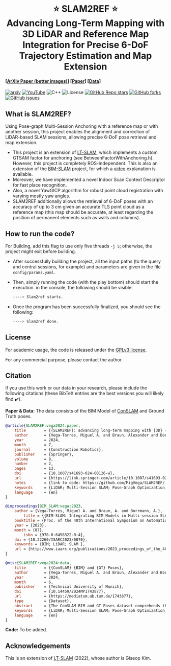 
<h1 align="center" style="border-bottom: none">
    <b>
        ⭐️ <a>SLAM2REF</a> ⭐️ <br>
    </b>
      Advancing Long-Term Mapping with 3D LiDAR and Reference Map Integration for Precise 6-DoF Trajectory Estimation and Map Extension  
</h1>

#### [[ArXiv Paper (better images)](https://arxiv.org/abs/2408.15948)] [[Paper](https://link.springer.com/article/10.1007/s41693-024-001)] [[Data](https://mediatum.ub.tum.de/1743877)]


[![arxiv](https://img.shields.io/badge/arXiv-2408.15948-%23B31C1B?style=flat)](https://arxiv.org/abs/2408.15948)
[![YouTube](https://img.shields.io/youtube/views/d_-ZYJhgGIk?label=YouTube&style=flat)](https://youtu.be/5WgPRRijI4Y)
![C++](https://img.shields.io/badge/C++-Solutions-blue.svg?style=flat&logo=c%2B%2B)
![License](https://img.shields.io/github/license/MigVega/SLAM2REF)
[![GitHub Repo stars](https://img.shields.io/github/stars/MigVega/SLAM2REF)](https://github.com/MigVega/SLAM2REF)
[![GitHub forks](https://img.shields.io/github/forks/MigVega/SLAM2REF)](https://github.com/MigVega/SLAM2REF)
[![GitHub issues](https://img.shields.io/github/issues/MigVega/SLAM2REF)](https://github.com/MigVega/SLAM2REF)
<!-- TO ADD -->
<!-- ![GitHub Workflow Status (with event)](https://img.shields.io/github/actions/workflow/status/rayguan97/crossloc3d/.github%2Fworkflows%2Fpython-package-conda.yml)-->
<!-- ![PWC](https://img.shields.io/endpoint.svg?url=https://paperswithcode.com/badge/dataset/slam2ref)(https://paperswithcode.com/sota)-->
<!-- ![C++](https://img.shields.io/badge/c++-%2300599C.svg?style=for-the-badge&logo=c%2B%2B&logoColor=white)) -->


## What is SLAM2REF?
Using Pose-graph Multi-Session Anchoring with a reference map or with another session, this project enables the alignment and correction of LiDAR-based SLAM sessions, allowing precise 6-DoF pose retrieval and map extension.
- This project is an extension of [LT-SLAM](https://github.com/gisbi-kim/lt-mapper/tree/main), which implements a custom GTSAM factor for anchoring (see BetweenFactorWithAnchoring.h). However, this project is completely ROS-independent. This is also an extension of the [BIM-SLAM](http://www.iaarc.org/publications/2023_proceedings_of_the_40th_isarc_chennai_india/bim_slam-integrating_bim_models_in_multi_session_slam_for_lifelong_mapping_using_3d_lidar.html) project, for which a [video](https://youtu.be/5WgPRRijI4Y) explanation is available.
- Moreover, we have implemented a novel Indoor Scan Context Descriptor for fast place recognition.
- Also, a novel YawGICP algorithm for robust point cloud registration with varying mostly yaw angles.
- SLAM2REF additionally allows the retrieval of 6-DoF poses with an accuracy of up to 3 cm given an accurate TLS point cloud as a reference map (this map should be accurate, at least regarding the position of permanent elements such as walls and columns).


    
## How to run the code?

For Building, add this flag to use only five threads `-j 5`; otherwise, the project might exit before building.

- After successfully building the project, all the input paths (to the query and central sessions, for example) and parameters are given in the file `config/params.yaml`.

- Then, simply running the code (with the play bottom) should start the execution.
    in the console, the following should be visible:
  
    ```bash
    ----> Slam2ref starts.
    ```

- Once the program has been successfully finalized, you should see the following:
  
    ```bash
    ----> Slam2ref done.
    ```

## License
For academic usage, the code is released under the [GPLv3 license](https://www.gnu.org/licenses/gpl-3.0.en.html). 

For any commercial purpose, please contact the author.

## Citation
If you use this work or our data in your research, please include the following citations (these BibTeX entries are the best versions you will likely find ✔️).

**Paper & Data:**
The data consists of the BIM Model of [ConSLAM](https://github.com/mac137/ConSLAM) and Ground Truth poses.

```BibTeX
@article{SLAM2REF:vega2024:paper,
	title        = {{SLAM2REF}: advancing long-term mapping with {3D} {LiDAR} and reference map integration for precise 6-{DoF} trajectory estimation and map extension},
	author       = {Vega-Torres, Miguel A. and Braun, Alexander and Borrmann, André},
	year         = 2024,
	month        = 7,
	journal      = {Construction Robotics},
	publisher    = {Springer},
	volume       = 8,
	number       = 2,
	pages        = 13,
	doi          = {10.1007/s41693-024-00126-w},
	url          = {https://link.springer.com/article/10.1007/s41693-024-00126-w},
	notes        = {link to code: https://github.com/MigVega/SLAM2REF/. Link to data: https://mediatum.ub.tum.de/1743877},
	keywords     = {LiDAR; Multi-Session SLAM; Pose-Graph Optimization; Loop Closure; Long-term Mapping; Change Detection; {BIM} Update; {3D} Indoor Localization and Mapping},
	language     = {en}
}

@inproceedings{BIM_SLAM:vega:2023,
	author = {Vega-Torres, Miguel A. and Braun, A. and Borrmann, A.},
        title = {{BIM-SLAM: Integrating BIM Models in Multi-session SLAM for Lifelong Mapping using 3D LiDAR}},
	booktitle = {Proc. of the 40th International Symposium on Automation and Robotics in Construction (ISARC 2023)},
	year = {2023},
	month = {07},
        isbn = {978-0-6458322-0-4},
	doi = {10.22260/ISARC2023/0070},
	keywords = {BIM; LiDAR; SLAM },
	url = {http://www.iaarc.org/publications/2023_proceedings_of_the_40th_isarc_chennai_india/bim_slam-integrating_bim_models_in_multi_session_slam_for_lifelong_mapping_using_3d_lidar.html},
}

@misc{SLAM2REF:vega2024:data,
	title        = {{ConSLAM} {BIM} and {GT} Poses},
	author       = {Vega-Torres, Miguel A. and Braun, Alexander and Borrmann, André},
	year         = 2024,
	month        = 6,
	publisher    = {Technical University of Munich},
	doi          = {10.14459/2024MP1743877},
	url          = {https://mediatum.ub.tum.de/1743877},
	type         = {Dataset},
	abstract     = {The ConSLAM BIM and GT Poses dataset comprehends the 3D building information model (in IFC and Revit formats), manually elaborated based on the terrestrial laser scanner of the sequence 2 of ConSLAM, and the refined ground truth (GT) poses (in TUM format) of the sessions 2, 3, 4 and 5 of the open-access Con{SLAM} dataset. This dataset can be found here: https://github.com/mac137/ConSLAM},
	keywords     = {LiDAR; Multi-Session SLAM; Pose-Graph Optimization; Loop Closure; Long-term Mapping; Change Detection; {BIM} Update; {3D} Indoor Localization and Mapping},
	language     = {en}
}
```
**Code:** To be added.

## Acknowledgements
This is an extension of [LT-SLAM](https://github.com/gisbi-kim/lt-mapper/tree/main/ltslam) (2022), whose author is Giseop Kim.
